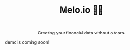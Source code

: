 <h1 align="center">Melo.io 📝💶</h1>
<br/>


<p align="center">Creating your financial data without a tears.

demo is coming soon!</p>